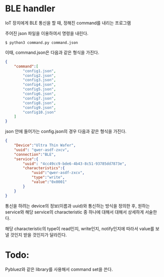 # BLE handler
IoT 장치에게 BLE 통신을 할 때, 정해진 command를 내리는 프로그램

주어진 json 파일을 이용하여서 명령을 내린다.

``` shell
$ python3 command.py command.json
```

이때, command.json은 다음과 같은 형식을 가진다.

``` json
{
    "command":[
        "config1.json", 
        "config2.json", 
        "config3.json", 
        "config4.json", 
        "config5.json", 
        "config6.json", 
        "config7.json", 
        "config8.json", 
        "config9.json", 
        "config10.json"
    ]
}
```

json 안에 들어가는 config.json의 경우 다음과 같은 형식을 가진다.

``` json
{
    "Device":"Ultra Thin Wafer",
    "uuid": "qwer-asdf-zxcv",
    "connection":"BLE",
    "service":{
        "uuid": "4cc49cc9-bde6-4b43-8c51-93785dd7873e",
        "characteristics":{
            "uuid":"qwer-asdf-zxcv",
            "type":"write",
            "value":"0x0001"
        }
    }
}
```

통신을 하려는 device의 정보(이름과 uuid)와 통신하는 방식을 정의한 후, 원하는 service와 해당 service의 characteristic 중 하나에 대해서 대해서 상세하게 서술한다.

해당 characteristic의 type이 read인지, write인지, notify인지에 따라서 value를 보낼 것인지 받을 것인지가 달라진다.

# Todo:
Pybluez와 같은 library를 사용해서 command set을 쓴다.